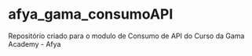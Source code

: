 # afya_gama_consumoAPI
Repositório criado para o modulo de Consumo de API do Curso da Gama Academy - Afya
